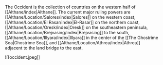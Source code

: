 The Occident is the collection of countries on the western half of [[Althane/index|Althane]]. The current major ruling powers are [[Althane/Location/Salores/index|Salores]] on the western coast, [[Althane/Location/El Rasar/index|El-Rasar]] on the northern coast, [[Althane/Location/Oresk/index|Oresk]] on the southeastern peninsula, [[Althane/Location/Brejvasing/index|Brejvasing]] to the south, [[Althane/Location/Illyara/index|Illyara]] in the center of the [[The Ghostrime Sea|Ghostrime Sea]], and [[Althane/Location/Athrea/index|Athrea]] adjacent to the land bridge to the east.

![[occident.jpeg]]